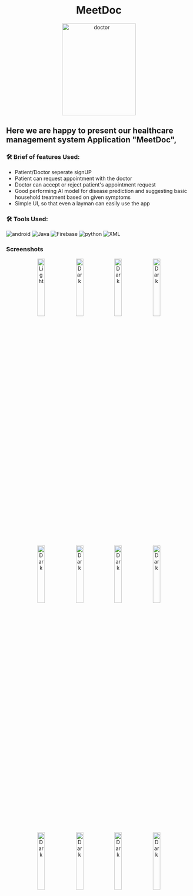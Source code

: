 <h1 align="center">MeetDoc</h1>
<p align="center"><a href="https://ibb.co/xFN07WG"><img src="https://i.ibb.co/mN3wckt/doctor.png" alt="doctor" border="0" width="200px" height="250px"></a></p>
<h2 align="left">Here we are happy to present our healthcare management system Application "MeetDoc",<br> </h2>

### 🛠️ Brief of features Used:
<ul>
  <li>Patient/Doctor seperate signUP</li>
  <li>Patient can request appointment with the doctor</li>
  <li>Doctor can accept or reject patient's appointment request</li>
  <li>Good performing AI model for disease prediction and suggesting basic household treatment based on given symptoms</li>  
  <li>Simple UI, so that even a layman can easily use the app</li>  
</ul>


### 🛠️ Tools Used:
  ![android](https://img.shields.io/badge/Android%20Studio-ED8B00?style=for-the-badge&logo=android&logoColor=white)
  ![Java](https://img.shields.io/badge/Java-0095D5?&style=for-the-badge&logo=Java&logoColor=white)
  ![Firebase](https://img.shields.io/badge/firebase-ffca28?style=for-the-badge&logo=firebase)
  ![python](https://img.shields.io/badge/Python-ffca28?style=for-the-badge&logo=Python) 
  ![XML](https://img.shields.io/badge/xml-ffca28?style=for-the-badge&logo=xml) 
  
### Screenshots
<p align="center">
  
  <img alt="Light" src="https://user-images.githubusercontent.com/65588835/174470746-f68d0ab4-d3f4-4f96-a933-295e28512dc2.png" width="20%">

  <img alt="Dark" src="https://user-images.githubusercontent.com/65588835/174470758-66d071ef-5e99-4e85-b664-2c09db6eda4a.png" width="20%">
  
  <img alt="Dark" src="https://user-images.githubusercontent.com/65588835/174470866-0f02337d-d5df-4fee-8c4c-66a0ab343f4a.png" width="20%">
  
  <img alt="Dark" src="https://user-images.githubusercontent.com/65588835/174470930-d49b124c-ce52-40a3-999a-9f27e672e075.png" width="20%">
  
  <img alt="Dark" src="https://user-images.githubusercontent.com/65588835/174470971-acfd18cd-5f68-465b-b4f6-c12c048c9e26.png" width="20%">
  
  <img alt="Dark" src="https://user-images.githubusercontent.com/65588835/174471005-7c6d5d8d-2c8b-4f28-92c2-c690fe1f5e23.png" width="20%">
                                                                                           
  <img alt="Dark" src="https://user-images.githubusercontent.com/65588835/174471046-aff87143-838b-4a5f-891c-e15a960ac0df.png" width="20%">
  
  <img alt="Dark" src="https://user-images.githubusercontent.com/65588835/174471062-bc76d159-4d64-4d90-8822-bdefbc23edf6.png" width="20%">

  <img alt="Dark" src="https://user-images.githubusercontent.com/65588835/174471093-dea8fd22-9760-4b5f-b6a1-875c930b0f57.png" width="20%">
  
  <img alt="Dark" src="https://user-images.githubusercontent.com/65588835/174471165-0069c303-d967-4220-bfdb-438192c5d120.png" width="20%">
    
  <img alt="Dark" src="https://user-images.githubusercontent.com/65588835/174471377-e0a2a56f-b6c5-4492-b65e-9dea930ea893.png" width="20%">
  
  <img alt="Dark" src="https://user-images.githubusercontent.com/65588835/174471392-b6fe4ebb-50e3-48e8-b1a4-1fe25d944462.png" width="20%"> 


</p>
  


